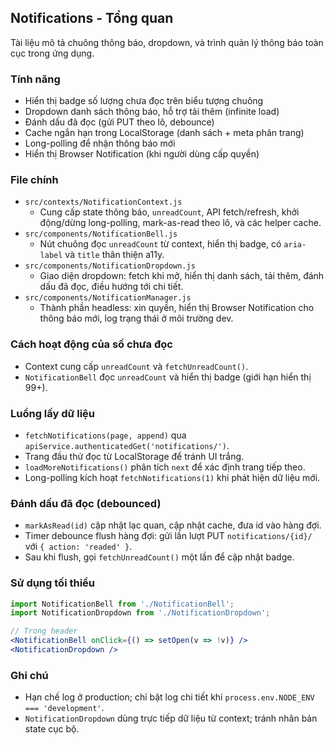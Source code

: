 ## Notifications - Tổng quan

Tài liệu mô tả chuông thông báo, dropdown, và trình quản lý thông báo toàn cục trong ứng dụng.

### Tính năng
- Hiển thị badge số lượng chưa đọc trên biểu tượng chuông
- Dropdown danh sách thông báo, hỗ trợ tải thêm (infinite load)
- Đánh dấu đã đọc (gửi PUT theo lô, debounce)
- Cache ngắn hạn trong LocalStorage (danh sách + meta phân trang)
- Long-polling để nhận thông báo mới
- Hiển thị Browser Notification (khi người dùng cấp quyền)

### File chính
- `src/contexts/NotificationContext.js`
  - Cung cấp state thông báo, `unreadCount`, API fetch/refresh, khởi động/dừng long-polling, mark-as-read theo lô, và các helper cache.
- `src/components/NotificationBell.js`
  - Nút chuông đọc `unreadCount` từ context, hiển thị badge, có `aria-label` và `title` thân thiện a11y.
- `src/components/NotificationDropdown.js`
  - Giao diện dropdown: fetch khi mở, hiển thị danh sách, tải thêm, đánh dấu đã đọc, điều hướng tới chi tiết.
- `src/components/NotificationManager.js`
  - Thành phần headless: xin quyền, hiển thị Browser Notification cho thông báo mới, log trạng thái ở môi trường dev.

### Cách hoạt động của số chưa đọc
- Context cung cấp `unreadCount` và `fetchUnreadCount()`.
- `NotificationBell` đọc `unreadCount` và hiển thị badge (giới hạn hiển thị 99+).

### Luồng lấy dữ liệu
- `fetchNotifications(page, append)` qua `apiService.authenticatedGet('notifications/')`.
- Trang đầu thử đọc từ LocalStorage để tránh UI trắng.
- `loadMoreNotifications()` phân tích `next` để xác định trang tiếp theo.
- Long-polling kích hoạt `fetchNotifications(1)` khi phát hiện dữ liệu mới.

### Đánh dấu đã đọc (debounced)
- `markAsRead(id)` cập nhật lạc quan, cập nhật cache, đưa id vào hàng đợi.
- Timer debounce flush hàng đợi: gửi lần lượt PUT `notifications/{id}/` với `{ action: 'readed' }`.
- Sau khi flush, gọi `fetchUnreadCount()` một lần để cập nhật badge.

### Sử dụng tối thiểu
```jsx
import NotificationBell from './NotificationBell';
import NotificationDropdown from './NotificationDropdown';

// Trong header
<NotificationBell onClick={() => setOpen(v => !v)} />
<NotificationDropdown />
```

### Ghi chú
- Hạn chế log ở production; chỉ bật log chi tiết khi `process.env.NODE_ENV === 'development'`.
- `NotificationDropdown` dùng trực tiếp dữ liệu từ context; tránh nhân bản state cục bộ.
